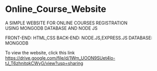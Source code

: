 # Online_Course_Website
A SIMPLE WEBSITE FOR ONLINE COURSES REGISTRATION     
         USING MONGODB DATABASE AND NODE JS

FRONT-END: HTML,CSS
BACK-END: NODE.JS,EXPRESS.JS
DATABASE: MONGODB

To view the website, click this link
https://drive.google.com/file/d/1Wm_UOON9SUet4lo-tJ_T6zhnitqkCWyG/view?usp=sharing
